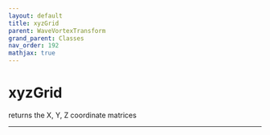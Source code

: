 ```yaml
---
layout: default
title: xyzGrid
parent: WaveVortexTransform
grand_parent: Classes
nav_order: 192
mathjax: true
---
```


#  xyzGrid

returns the X, Y, Z coordinate matrices


---

